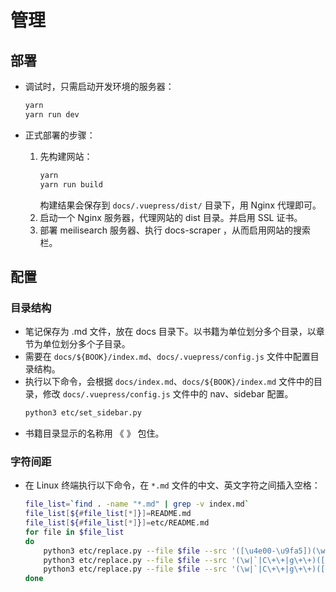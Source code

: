 # 管理

## 部署

- 调试时，只需启动开发环境的服务器：
  ```sh
  yarn
  yarn run dev
  ```

- 正式部署的步骤：
  1. 先构建网站：
      ```sh
      yarn
      yarn run build
      ```
      构建结果会保存到 `docs/.vuepress/dist/` 目录下，用 Nginx 代理即可。
  2. 启动一个 Nginx 服务器，代理网站的 dist 目录。并启用 SSL 证书。
  3. 部署 meilisearch 服务器、执行 docs-scraper ，从而启用网站的搜索栏。

## 配置

### 目录结构

- 笔记保存为 .md 文件，放在 docs 目录下。以书籍为单位划分多个目录，以章节为单位划分多个子目录。
- 需要在 `docs/${BOOK}/index.md`、`docs/.vuepress/config.js` 文件中配置目录结构。
- 执行以下命令，会根据 `docs/index.md`、`docs/${BOOK}/index.md` 文件中的目录，修改 `docs/.vuepress/config.js` 文件中的 nav、sidebar 配置。
  ```sh
  python3 etc/set_sidebar.py
  ```
- 书籍目录显示的名称用 《 》 包住。

### 字符间距

- 在 Linux 终端执行以下命令，在 `*.md` 文件的中文、英文字符之间插入空格：
  ```sh
  file_list=`find . -name "*.md" | grep -v index.md`
  file_list[${#file_list[*]}]=README.md
  file_list[${#file_list[*]}]=etc/README.md
  for file in $file_list
  do
      python3 etc/replace.py --file $file --src '([\u4e00-\u9fa5])(\w|`|C\+\+|g\+\+)' --dst '$1 $2'
      python3 etc/replace.py --file $file --src '(\w|`|C\+\+|g\+\+)([\u4e00-\u9fa5])' --dst '$1 $2'
      python3 etc/replace.py --file $file --src '(\w|`|C\+\+|g\+\+)([，。：！？])'     --dst '$1 $2'
  done
  ```
